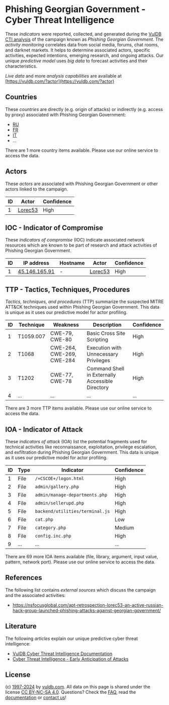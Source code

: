 # Phishing Georgian Government - Cyber Threat Intelligence

These _indicators_ were reported, collected, and generated during the [VulDB CTI analysis](https://vuldb.com/?kb.cti) of the campaign known as _Phishing Georgian Government_. The _activity monitoring_ correlates data from social media, forums, chat rooms, and darknet markets. It helps to determine associated actors, specific activities, expected intentions, emerging research, and ongoing attacks. Our unique _predictive model_ uses _big data_ to forecast activities and their characteristics.

_Live data_ and more _analysis capabilities_ are available at [https://vuldb.com/?actor](https://vuldb.com/?actor)

## Countries

These _countries_ are directly (e.g. origin of attacks) or indirectly (e.g. access by proxy) associated with Phishing Georgian Government:

* [RU](https://vuldb.com/?country.ru)
* [FR](https://vuldb.com/?country.fr)
* [IT](https://vuldb.com/?country.it)
* ...

There are 1 more country items available. Please use our online service to access the data.

## Actors

These _actors_ are associated with Phishing Georgian Government or other actors linked to the campaign.

ID | Actor | Confidence
-- | ----- | ----------
1 | [Lorec53](https://vuldb.com/?actor.lorec53) | High

## IOC - Indicator of Compromise

These _indicators of compromise_ (IOC) indicate associated network resources which are known to be part of research and attack activities of Phishing Georgian Government.

ID | IP address | Hostname | Actor | Confidence
-- | ---------- | -------- | ----- | ----------
1 | [45.146.165.91](https://vuldb.com/?ip.45.146.165.91) | - | [Lorec53](https://vuldb.com/?actor.lorec53) | High

## TTP - Tactics, Techniques, Procedures

_Tactics, techniques, and procedures_ (TTP) summarize the suspected MITRE ATT&CK techniques used within Phishing Georgian Government. This data is unique as it uses our predictive model for actor profiling.

ID | Technique | Weakness | Description | Confidence
-- | --------- | -------- | ----------- | ----------
1 | T1059.007 | CWE-79, CWE-80 | Basic Cross Site Scripting | High
2 | T1068 | CWE-264, CWE-269, CWE-284 | Execution with Unnecessary Privileges | High
3 | T1202 | CWE-77, CWE-78 | Command Shell in Externally Accessible Directory | High
4 | ... | ... | ... | ...

There are 3 more TTP items available. Please use our online service to access the data.

## IOA - Indicator of Attack

These _indicators of attack_ (IOA) list the potential fragments used for technical activities like reconnaissance, exploitation, privilege escalation, and exfiltration during Phishing Georgian Government. This data is unique as it uses our predictive model for actor profiling.

ID | Type | Indicator | Confidence
-- | ---- | --------- | ----------
1 | File | `/+CSCOE+/logon.html` | High
2 | File | `admin/gallery.php` | High
3 | File | `admin/manage-departments.php` | High
4 | File | `admin/sellerupd.php` | High
5 | File | `backend/utilities/terminal.js` | High
6 | File | `cat.php` | Low
7 | File | `category.php` | Medium
8 | File | `config.inc.php` | High
9 | ... | ... | ...

There are 69 more IOA items available (file, library, argument, input value, pattern, network port). Please use our online service to access the data.

## References

The following list contains _external sources_ which discuss the campaign and the associated activities:

* https://nsfocusglobal.com/apt-retrospection-lorec53-an-active-russian-hack-group-launched-phishing-attacks-against-georgian-government/

## Literature

The following _articles_ explain our unique predictive cyber threat intelligence:

* [VulDB Cyber Threat Intelligence Documentation](https://vuldb.com/?kb.cti)
* [Cyber Threat Intelligence - Early Anticipation of Attacks](https://www.scip.ch/en/?labs.20201022)

## License

(c) [1997-2024](https://vuldb.com/?kb.changelog) by [vuldb.com](https://vuldb.com/?kb.about). All data on this page is shared under the license [CC BY-NC-SA 4.0](https://creativecommons.org/licenses/by-nc-sa/4.0/). Questions? Check the [FAQ](https://vuldb.com/?kb.faq), read the [documentation](https://vuldb.com/?kb) or [contact us](https://vuldb.com/?contact)!
